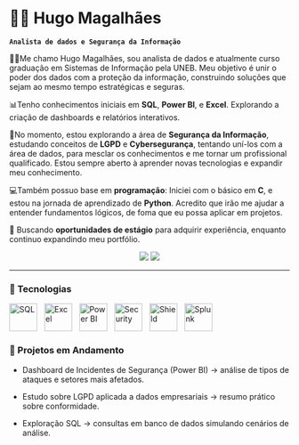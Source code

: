 # 👨‍💻 Hugo Magalhães

**`Analista de dados e Segurança da Informação`**

🙋‍♂️Me chamo Hugo Magalhães, sou analista de dados e atualmente curso graduação em Sistemas de Informação pela UNEB. Meu objetivo é unir o poder dos dados com a proteção da informação, construindo soluções que sejam ao mesmo tempo estratégicas e seguras.

📊Tenho conhecimentos iniciais em **SQL**, **Power BI**, e **Excel**. Explorando a criação de dashboards e relatórios interativos.

🔎No momento, estou explorando a área de **Segurança da Informação**, estudando conceitos de  **LGPD** e **Cybersegurança**, tentando uní-los com a área de dados, para mesclar os conhecimentos e me tornar um profissional qualificado. Estou sempre aberto à aprender novas tecnologias e expandir meu conhecimento.

💻Também possuo base em **programação**: Iniciei com o básico em **C**, e estou na jornada de aprendizado de **Python**. Acredito que irão me ajudar a entender fundamentos lógicos, de foma que eu possa aplicar em projetos.

🚀 Buscando **oportunidades de estágio** para adquirir experiência, enquanto continuo expandindo meu portfólio. 

  <div align="center"> 
  <a href="https://www.linkedin.com/in/hugo-magalhães-0036b3314" target="_blank"><img src="https://img.shields.io/badge/-LinkedIn-%230077B5?style=for-the-badge&logo=linkedin&logoColor=white" target="_blank"></a> 
  <a href = "mailto:hugomagalhaesbds@gmail.com"><img src="https://img.shields.io/badge/-Gmail-%23333?style=for-the-badge&logo=gmail&logoColor=white" target="_blank"></a>
  </div>

___

### 🤖 Tecnologias

<img align="left" alt="SQL" title="SQL" width="50px" style="padding-right: 10px;" src="https://cdn-icons-png.flaticon.com/512/196/196850.png" />

<img align="left" alt="Excel" title="Excel" width="50px" style="padding-right: 10px;" src="https://cdn.jsdelivr.net/gh/devicons/devicon@latest/icons/microsoftsqlserver/microsoftsqlserver-plain.svg" />

<img align="left" alt="Power BI" title="Power BI" width="50px" style="padding-right: 10px;" src="https://img.icons8.com/?size=48&id=qYfwpsRXEcpc&format=png" />

<img align="left" alt="Security" title="Cybersecurity" width="50px" style="padding-right: 10px;" src="https://cdn-icons-png.flaticon.com/512/3064/3064197.png" />

<img align="left" alt="Shield" title="LGPD" width="50px" style="padding-right: 10px;" src="https://cdn-icons-png.flaticon.com/512/942/942751.png" />

<img align="left" alt="Splunk" title="Splunk" width="50px" style="padding-right: 10px;" src="https://cdn.worldvectorlogo.com/logos/splunk-1.svg" />

<br/><br/><br/>

### 📂 Projetos em Andamento

* Dashboard de Incidentes de Segurança (Power BI) → análise de tipos de ataques e setores mais afetados.

* Estudo sobre LGPD aplicada a dados empresariais → resumo prático sobre conformidade.

* Exploração SQL → consultas em banco de dados simulando cenários de análise.




